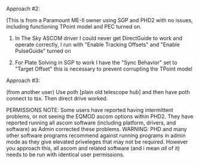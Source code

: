 Approach #2: 

(This is from a Paramount ME-II owner using SGP and PHD2 with no issues, including functioning TPoint model and PEC turned on.

1.  In The Sky ASCOM driver I could never get DirectGuide to work and operate correctly, I run with "Enable Tracking Offsets" and "Enable PulseGuide" turned on

2.  For Plate Solving in SGP to work I have the "Sync Behavior" set to "Target Offset" this is necessary to prevent corrupting the TPoint model


Approach #3:

(from another user) Use poth [plain old telescope hub] and then have poth connect to tsx.  Then direct drive worked.


PERMISSIONS NOTE: Some users have reported having intermittent problems, or not seeing the EQMOD ascom options within PHD2. They have reported running all ascom software (including platform, drivers, and software) as Admin corrected these problems. WARNING: PHD and many other software programs recommend against running programs in admin mode as they give elevated priveleges that may not be required. However you approach this, all ascom and related software (and i mean *all* of it) needs to be run with identical user permissions.